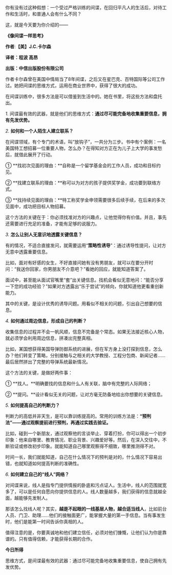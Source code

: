 你有没有过这种假想：一个受过严格训练的间谍，在回归平凡人的生活后，对待工作和生活时，和普通人会有什么不同？

这，就是今天要为你介绍的——

**《像间谍一样思考》**

**作者**:**【美】J.C.卡尔森** 

**译者：程波 高昂** 

**出版：中信出版股份有限公司**

作者卡尔森曾在美国中情局当了8年间谍，之后又在星巴克、百特国际等公司工作过。她把间谍的思维方式，运用在商业世界中，获得了很大的成功。

在间谍训练中，很多方法是可以借鉴到生活中的。她在书里，将这些方法和盘托出。

*1.* 间谍最有效的武器，就是他们的思维方式：**通过尽可能完备地收集重要信息，拥有先发优势。**

*2.* **如何和一个人陌生人建立联系？**

在间谍领域，有个专门的术语，叫“放钩子”，一共分为三步。书中有个案例：一名美国特工想招募一位重要人物，怎么办？在得知对方正在为儿子上大学的事发愁后，就借此展开了行动。

① **找初次见面的理由：**自称是一个留学基金会的工作人员，成功和目标约见。

② **找建立联系的理由：**称可以为对方的孩子提供奖学金，成功要到联络方式。

③ **找持续见面的理由：**特工称奖学金申领需要很多后续手续，在后来的多次见面中，成功把目标人物招募。

这个方法的关键在于：你必须找准对方的兴趣点，让他觉得你有价值。并且，事先还需要进行充足的准备，才能有足够的说服力。

*3.* **怎么让别人无意识地透露关键信息？**

有的情况，不适合直接发问，就需要运用“**策略性诱导**”：通过诱导性提问，让对方无意中透露重要信息。

比如，面对有好感的女生，不好直接问她有没有男朋友，就可以在要分开时问：“我送你回家，你男朋友不介意吧？”看她的回应，就能知道答案了。

面试中，甚至能从面试官嘴里“套”出关键信息。找机会看似无意地问：“能否分享一下您的成功经验？”如果对方透露出“乐于尝试”的倾向，你就知道他更看重创新能力。

其中的关键，是设计优秀的诱导问题。用看似不相关的问题，引出自己想要的信息。

*4.* **如何通过周边信息，形成自己的判断？**

收集信息的过程并不会一帆风顺，信息不完备是个常态。如果无法接近核心人物，就必须学会利用周边信息，拼凑出完整真相。

比如，某国想获得美国导弹防御系统的进展，但在军方身上没打探到信息，怎么办？他们转变了策略，分别接触与之相关的大学教授、工程分包商、新闻记者……最后居然拼出了完整的导弹系统最新情况。

这个方法的关键，是做好两件事：

① **找人。**明确要找的信息和什么人有关联，脑中有完整的人际网络；

② **提问。**设计看似无关的问题，让对方毫无防备地给出你想要的关键信息。

*5.* **如何提高自己的判断力？**

判断力的高低并非天生，是可以靠训练提高的。常用的训练方法是：**“预判法”——通过观察提前进行预判，再通过实践去验证。**

比如，碰到一个新朋友，通过观察他的言谈举止、穿着打扮，你可以得出一个初步印象：他来自哪里、教育情况、职业背景、兴趣爱好等。然后，在深入交往中，不断验证或修改初步印象。就能知道自己哪里观察得不细致，哪里推测得不对。

时间一长，我们就能知道，自己在什么情况下的预判是对的，什么情况下容易出错，也就知道如何提高判断的准确性。

*6.* **如何建立自己的“线人”网络？**

对间谍来说，线人是指专门提供情报的卧底和污点证人。生活中，线人的范围就宽多了，可以是任何自愿向你提供信息的人。线人数量越多，我们获得的信息就越全面，越能够先发制人。

那该怎么找线人呢？其实，**越是不起眼的一线基层人物，越合适当线人**，比如前台人员、门卫、助理……他们的接触面更广，能掌握大量的第一手信息。当有事发生时，他们是能第一时间告诉你真相的人。

值得注意的是，你要真诚地和他们建立信任，必须对他们慷慨，让他们认为你是靠谱的。只有值得信赖，才能获得长期的合作。

**今日所得**

思维方式，是间谍最有效的武器：通过尽可能完备地收集重要信息，使自己拥有先发优势。